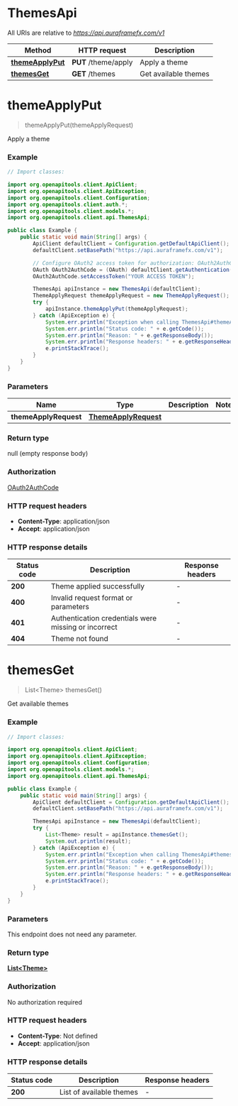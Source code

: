 # ThemesApi

All URIs are relative to *https://api.auraframefx.com/v1*

| Method                                          | HTTP request         | Description          |
|-------------------------------------------------|----------------------|----------------------|
| [**themeApplyPut**](ThemesApi.md#themeApplyPut) | **PUT** /theme/apply | Apply a theme        |
| [**themesGet**](ThemesApi.md#themesGet)         | **GET** /themes      | Get available themes |

<a id="themeApplyPut"></a>

# **themeApplyPut**

> themeApplyPut(themeApplyRequest)

Apply a theme

### Example

```java
// Import classes:

import org.openapitools.client.ApiClient;
import org.openapitools.client.ApiException;
import org.openapitools.client.Configuration;
import org.openapitools.client.auth.*;
import org.openapitools.client.models.*;
import org.openapitools.client.api.ThemesApi;

public class Example {
    public static void main(String[] args) {
        ApiClient defaultClient = Configuration.getDefaultApiClient();
        defaultClient.setBasePath("https://api.auraframefx.com/v1");

        // Configure OAuth2 access token for authorization: OAuth2AuthCode
        OAuth OAuth2AuthCode = (OAuth) defaultClient.getAuthentication("OAuth2AuthCode");
        OAuth2AuthCode.setAccessToken("YOUR ACCESS TOKEN");

        ThemesApi apiInstance = new ThemesApi(defaultClient);
        ThemeApplyRequest themeApplyRequest = new ThemeApplyRequest(); // ThemeApplyRequest | 
        try {
            apiInstance.themeApplyPut(themeApplyRequest);
        } catch (ApiException e) {
            System.err.println("Exception when calling ThemesApi#themeApplyPut");
            System.err.println("Status code: " + e.getCode());
            System.err.println("Reason: " + e.getResponseBody());
            System.err.println("Response headers: " + e.getResponseHeaders());
            e.printStackTrace();
        }
    }
}
```

### Parameters

| Name                  | Type                                          | Description | Notes |
|-----------------------|-----------------------------------------------|-------------|-------|
| **themeApplyRequest** | [**ThemeApplyRequest**](ThemeApplyRequest.md) |             |       |

### Return type

null (empty response body)

### Authorization

[OAuth2AuthCode](../README.md#OAuth2AuthCode)

### HTTP request headers

- **Content-Type**: application/json
- **Accept**: application/json

### HTTP response details

| Status code | Description                                          | Response headers |
|-------------|------------------------------------------------------|------------------|
| **200**     | Theme applied successfully                           | -                |
| **400**     | Invalid request format or parameters                 | -                |
| **401**     | Authentication credentials were missing or incorrect | -                |
| **404**     | Theme not found                                      | -                |

<a id="themesGet"></a>

# **themesGet**

> List&lt;Theme&gt; themesGet()

Get available themes

### Example

```java
// Import classes:

import org.openapitools.client.ApiClient;
import org.openapitools.client.ApiException;
import org.openapitools.client.Configuration;
import org.openapitools.client.models.*;
import org.openapitools.client.api.ThemesApi;

public class Example {
    public static void main(String[] args) {
        ApiClient defaultClient = Configuration.getDefaultApiClient();
        defaultClient.setBasePath("https://api.auraframefx.com/v1");

        ThemesApi apiInstance = new ThemesApi(defaultClient);
        try {
            List<Theme> result = apiInstance.themesGet();
            System.out.println(result);
        } catch (ApiException e) {
            System.err.println("Exception when calling ThemesApi#themesGet");
            System.err.println("Status code: " + e.getCode());
            System.err.println("Reason: " + e.getResponseBody());
            System.err.println("Response headers: " + e.getResponseHeaders());
            e.printStackTrace();
        }
    }
}
```

### Parameters

This endpoint does not need any parameter.

### Return type

[**List&lt;Theme&gt;**](Theme.md)

### Authorization

No authorization required

### HTTP request headers

- **Content-Type**: Not defined
- **Accept**: application/json

### HTTP response details

| Status code | Description              | Response headers |
|-------------|--------------------------|------------------|
| **200**     | List of available themes | -                |

